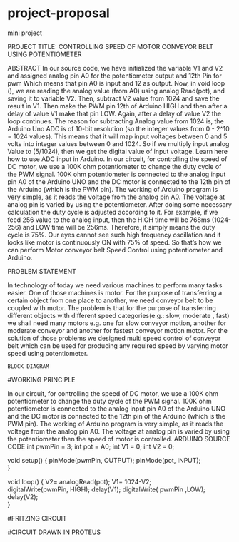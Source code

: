 # project-proposal
mini project 

PROJECT TITLE: CONTROLLING SPEED OF MOTOR CONVEYOR BELT USING POTENTIOMETER

ABSTRACT
In our source code, we have initialized the variable V1 and V2 and assigned analog pin A0 for the potentiometer output and 12th Pin for pwm Which means that pin A0 is input and 12 as output.
Now, in void loop (), we are reading the analog value (from A0) using analog Read(pot), and saving it to variable V2. Then, subtract V2 value from 1024 and save the result in V1. Then make the PWM pin 12th of Arduino HIGH and then after a delay of value V1 make that pin LOW. Again, after a delay of value V2 the loop continues.
The reason for subtracting Analog value from 1024 is, the Arduino Uno ADC is of 10-bit resolution (so the integer values from 0 - 2^10 = 1024 values). This means that it will map input voltages between 0 and 5 volts into integer values between 0 and 1024. So if we multiply input analog Value to (5/1024), then we get the digital value of input voltage. Learn here how to use ADC input in Arduino. 
In our circuit, for controlling the speed of DC motor, we use a 100K ohm potentiometer to change the duty cycle of the PWM signal. 100K ohm potentiometer is connected to the analog input pin A0 of the Arduino UNO and the DC motor is connected to the 12th pin of the Arduino (which is the PWM pin). The working of Arduino program is very simple, as it reads the voltage from the analog pin A0. The voltage at analog pin is varied by using the potentiometer. After doing some necessary calculation the duty cycle is adjusted according to it.
For example, if we feed 256 value to the analog input, then the HIGH time will be 768ms (1024-256) and LOW time will be 256ms. Therefore, it simply means the duty cycle is 75%. Our eyes cannot see such high frequency oscillation and it looks like motor is continuously ON with 75% of speed. 
So that’s how we can perform Motor conveyor belt Speed Control using potentiometer and Arduino.


PROBLEM STATEMENT
	
In technology of today we need various machines to perform many tasks easier. One of those machines is motor. For the purpose of transferring a certain object from one place to another, we need conveyor belt to be coupled with motor. The problem is that for the purpose of transferring different objects with different speed categories(e.g.: slow, moderate , fast) we shall need many motors e.g. one for slow conveyor motion, another for moderate conveyor and another for fastest conveyor motion motor. For the solution of those problems we designed multi speed control of conveyor belt which can be used for producing any required speed by varying motor speed using potentiometer.
    



    BLOCK DIAGRAM






#WORKING PRINCIPLE


In our circuit, for controlling the speed of DC motor, we use a 100K ohm potentiometer to change the duty cycle of the PWM signal. 100K ohm potentiometer is connected to the analog input pin A0 of the Arduino UNO and the DC motor is connected to the 12th pin of the Arduino (which is the PWM pin). The working of Arduino program is very simple, as it reads the voltage from the analog pin A0. The voltage at analog pin is varied by using the potentiometer then the speed of motor is controlled.
ARDUINO SOURCE CODE
int pwmPin = 3;
int pot = A0; 
int V1 = 0;
int V2 = 0;

void setup() {
pinMode(pwmPin, OUTPUT); 
pinMode(pot, INPUT);  
}

void loop()
{
V2= analogRead(pot); 
V1= 1024-V2;         
digitalWrite(pwmPin, HIGH); 
delay(V1);
digitalWrite( pwmPin ,LOW);  
delay(V2);  
}



#FRITZING CIRCUIT
 






#CIRCUIT DRAWN IN PROTEUS
 
